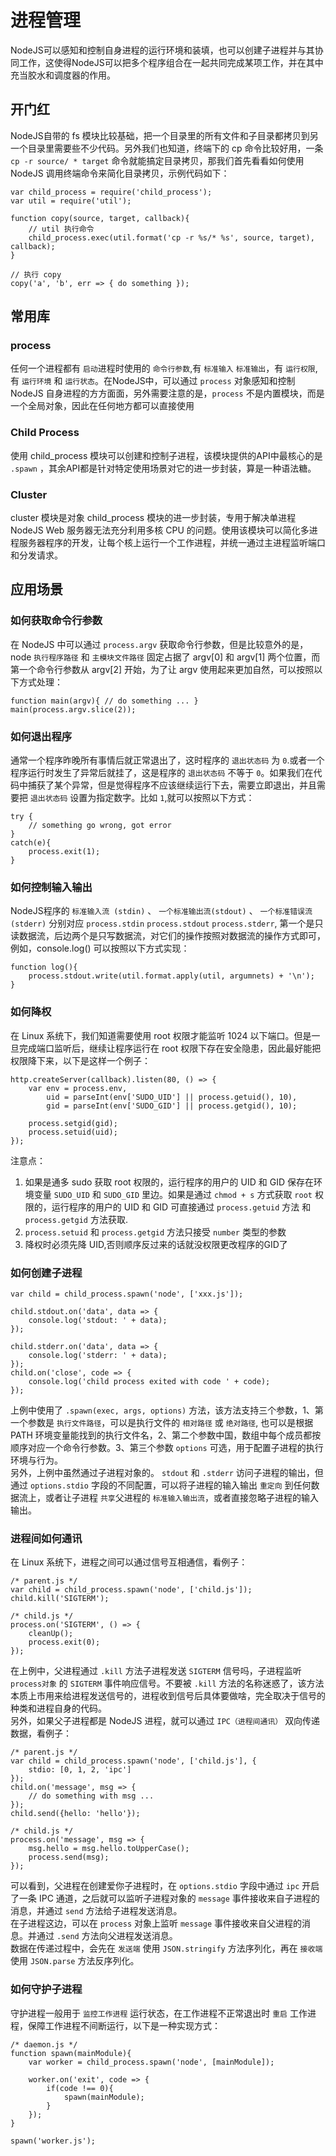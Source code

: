 <!--
 * @Author: your name
 * @Date: 2020-06-27 08:56:18
 * @LastEditTime: 2020-06-27 11:02:27
 * @LastEditors: Please set LastEditors
 * @Description: In User Settings Edit
 * @FilePath: /learnNodeAgain/libs/进程管理.md
--> 
# 进程管理
NodeJS可以感知和控制自身进程的运行环境和装填，也可以创建子进程并与其协同工作，这使得NodeJS可以把多个程序组合在一起共同完成某项工作，并在其中充当胶水和调度器的作用。
## 开门红
NodeJS自带的 fs 模块比较基础，把一个目录里的所有文件和子目录都拷贝到另一个目录里需要些不少代码。另外我们也知道，终端下的 cp 命令比较好用，一条 `cp -r source/ * target` 命令就能搞定目录拷贝，那我们首先看看如何使用 NodeJS 调用终端命令来简化目录拷贝，示例代码如下：
```
var child_process = require('child_process');
var util = require('util');

function copy(source, target, callback){
    // util 执行命令
    child_process.exec(util.format('cp -r %s/* %s', source, target), callback);
}

// 执行 copy
copy('a', 'b', err => { do something });
```
## 常用库
### process
任何一个进程都有 `启动`进程时使用的 `命令行参数`,有 `标准输入` `标准输出`，有 `运行权限`,有 `运行环境` 和 `运行状态`。在NodeJS中，可以通过 `process` 对象感知和控制 NodeJS 自身进程的方方面面，另外需要注意的是，`process` 不是内置模块，而是一个全局对象，因此在任何地方都可以直接使用
### Child Process 
使用 child_process 模块可以创建和控制子进程，该模块提供的API中最核心的是 `.spawn` ，其余API都是针对特定使用场景对它的进一步封装，算是一种语法糖。
### Cluster
cluster 模块是对象 child_process 模块的进一步封装，专用于解决单进程 NodeJS Web 服务器无法充分利用多核 CPU 的问题。使用该模块可以简化多进程服务器程序的开发，让每个核上运行一个工作进程，并统一通过主进程监听端口和分发请求。
## 应用场景
### 如何获取命令行参数
在 NodeJS 中可以通过 `process.argv` 获取命令行参数，但是比较意外的是，node `执行程序路径` 和 `主模块文件路径` 固定占据了 argv[0] 和 argv[1] 两个位置，而第一个命令行参数从 argv[2] 开始，为了让 argv 使用起来更加自然，可以按照以下方式处理：
```
function main(argv){ // do something ... }
main(process.argv.slice(2));
```
### 如何退出程序
通常一个程序昨晚所有事情后就正常退出了，这时程序的 `退出状态码` 为 `0`.或者一个程序运行时发生了异常后就挂了，这是程序的 `退出状态码` 不等于 `0`。如果我们在代码中捕获了某个异常，但是觉得程序不应该继续运行下去，需要立即退出，并且需要把 `退出状态码` 设置为指定数字。比如 `1`,就可以按照以下方式：
```
try {
    // something go wrong, got error
}
catch(e){
    process.exit(1);
}
```
### 如何控制输入输出
NodeJS程序的 `标准输入流 (stdin)` 、 `一个标准输出流(stdout)` 、 `一个标准错误流(stderr)`  分别对应 `process.stdin` `process.stdout` `process.stderr`, 第一个是只读数据流，后边两个是只写数据流，对它们的操作按照对数据流的操作方式即可，例如，console.log() 可以按照以下方式实现：
```
function log(){
    process.stdout.write(util.format.apply(util, argumnets) + '\n');
}
```
### 如何降权
在 Linux 系统下，我们知道需要使用 root 权限才能监听 1024 以下端口。但是一旦完成端口监听后，继续让程序运行在 root 权限下存在安全隐患，因此最好能把权限降下来，以下是这样一个例子：
```
http.createServer(callback).listen(80, () => {
    var env = process.env,
        uid = parseInt(env['SUDO_UID'] || process.getuid(), 10),
        gid = parseInt(env['SUDO_GID'] || process.getgid(), 10);
        
    process.setgid(gid);
    process.setuid(uid);
});
```
注意点：

1. 如果是通多 sudo 获取 root 权限的，运行程序的用户的 UID 和 GID 保存在环境变量 `SUDO_UID` 和 `SUDO_GID` 里边。如果是通过 `chmod + s` 方式获取 `root` 权限的，运行程序的用户的 UID 和 GID 可直接通过 `process.getuid` 方法 和 `process.getgid` 方法获取.
2. `process.setuid` 和 `process.getgid` 方法只接受 `number` 类型的参数
3. 降权时必须先降 UID,否则顺序反过来的话就没权限更改程序的GID了
### 如何创建子进程
```
var child = child_process.spawn('node', ['xxx.js']);

child.stdout.on('data', data => {
    console.log('stdout: ' + data);
});

child.stderr.on('data', data => {
    console.log('stderr: ' + data);
});
child.on('close', code => {
    console.log('child process exited with code ' + code);
});
```
上例中使用了 `.spawn(exec, args, options)` 方法，该方法支持三个参数，1、第一个参数是 `执行文件路径`，可以是执行文件的 `相对路径` 或 `绝对路径`, 也可以是根据 PATH 环境变量能找到的执行文件名，2、第二个参数中国，数组中每个成员都按顺序对应一个命令行参数。3、第三个参数 `options` 可选，用于配置子进程的执行环境与行为。</br>
另外，上例中虽然通过子进程对象的。 `stdout` 和 `.stderr` 访问子进程的输出，但通过 `options.stdio` 字段的不同配置，可以将子进程的输入输出 `重定向` 到任何数据流上，或者让子进程 `共享`父进程的 `标准输入输出流`，或者直接忽略子进程的输入输出。
### 进程间如何通讯
在 Linux 系统下，进程之间可以通过信号互相通信，看例子：
```
/* parent.js */
var child = child_process.spawn('node', ['child.js']);
child.kill('SIGTERM');

/* child.js */
process.on('SIGTERM', () => {
    cleanUp();
    process.exit(0);
});
```
在上例中，父进程通过 `.kill` 方法子进程发送 `SIGTERM` 信号吗，子进程监听 `process对象` 的 `SIGTERM` 事件响应信号。不要被 `.kill` 方法的名称迷惑了，该方法本质上市用来给进程发送信号的，进程收到信号后具体要做啥，完全取决于信号的种类和进程自身的代码。</br>
另外，如果父子进程都是 NodeJS 进程，就可以通过 `IPC（进程间通讯）` 双向传递数据，看例子：
```
/* parent.js */
var child = child_process.spawn('node', ['child.js'], {
    stdio: [0, 1, 2, 'ipc']
});
child.on('message', msg => {
    // do something with msg ...
});
child.send({hello: 'hello'});

/* child.js */
process.on('message', msg => {
    msg.hello = msg.hello.toUpperCase();
    process.send(msg);
});
```
可以看到，父进程在创建爱你子进程时，在 `options.stdio` 字段中通过 `ipc` 开启了一条 IPC 通道，之后就可以监听子进程对象的 `message` 事件接收来自子进程的消息，并通过 `send` 方法给子进程发送消息。</br>
在子进程这边，可以在 `process` 对象上监听 `message` 事件接收来自父进程的消息。并通过 `.send` 方法向父进程发送消息。</br>
数据在传递过程中，会先在 `发送端` 使用 `JSON.stringify` 方法序列化，再在 `接收端` 使用 `JSON.parse` 方法反序列化。

### 如何守护子进程
守护进程一般用于 `监控工作进程` 运行状态，在工作进程不正常退出时 `重启` 工作进程，保障工作进程不间断运行，以下是一种实现方式：
```
/* daemon.js */
function spawn(mainModule){
    var worker = child_process.spawn('node', [mainModule]);

    worker.on('exit', code => {
        if(code !== 0){
            spawn(mainModule);
        }
    });
}

spawn('worker.js');
```